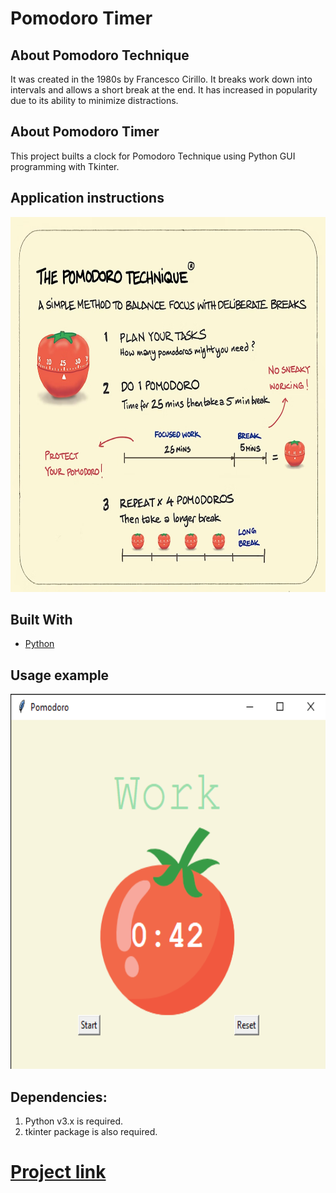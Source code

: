 # Pomodoro Timer
 

## About Pomodoro Technique
It was created in the 1980s by Francesco Cirillo. It breaks work down into intervals and allows a short break at the end. It has increased in popularity due to its ability to minimize distractions.

## About Pomodoro Timer
This project builts a clock for Pomodoro Technique using Python GUI programming with Tkinter. 

## Application instructions
<img src="https://raw.githubusercontent.com/anhthiphuongtran/pomodoro-timer/main/pomodoro-technique.png" width="600" height="600">

## Built With

* [Python](https://www.python.org/downloads/)

## Usage example
<img src="https://raw.githubusercontent.com/anhthiphuongtran/pomodoro-timer/main/pomodoro-app.png" width="600" height="600">

## Dependencies:

1. Python v3.x is required.
2. tkinter package is also required.


# [Project link](http://dev.nodeca.com)
